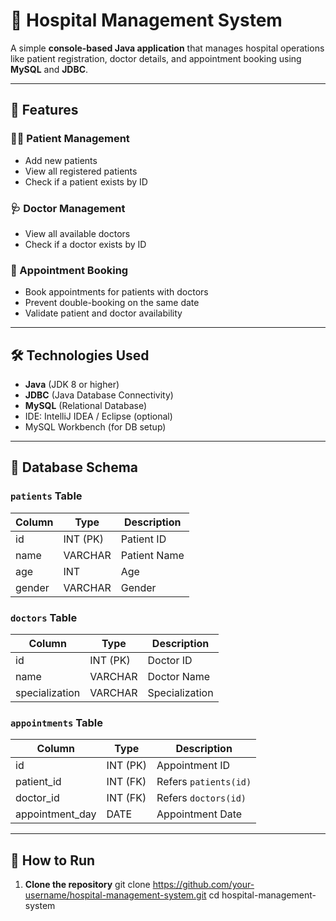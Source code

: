 # 🏥 Hospital Management System

A simple **console-based Java application** that manages hospital operations like patient registration, doctor details, and appointment booking using **MySQL** and **JDBC**.

---

## 📌 Features

### 👨‍⚕️ Patient Management
- Add new patients
- View all registered patients
- Check if a patient exists by ID

### 🩺 Doctor Management
- View all available doctors
- Check if a doctor exists by ID

### 📅 Appointment Booking
- Book appointments for patients with doctors
- Prevent double-booking on the same date
- Validate patient and doctor availability

---

## 🛠️ Technologies Used

- **Java** (JDK 8 or higher)
- **JDBC** (Java Database Connectivity)
- **MySQL** (Relational Database)
- IDE: IntelliJ IDEA / Eclipse (optional)
- MySQL Workbench (for DB setup)

---

## 🧱 Database Schema

### `patients` Table
| Column      | Type         | Description         |
|-------------|--------------|---------------------|
| id          | INT (PK)     | Patient ID          |
| name        | VARCHAR      | Patient Name        |
| age         | INT          | Age                 |
| gender      | VARCHAR      | Gender              |

### `doctors` Table
| Column      | Type         | Description         |
|-------------|--------------|---------------------|
| id          | INT (PK)     | Doctor ID           |
| name        | VARCHAR      | Doctor Name         |
| specialization | VARCHAR   | Specialization      |

### `appointments` Table
| Column        | Type         | Description             |
|---------------|--------------|-------------------------|
| id            | INT (PK)     | Appointment ID          |
| patient_id    | INT (FK)     | Refers `patients(id)`   |
| doctor_id     | INT (FK)     | Refers `doctors(id)`    |
| appointment_day | DATE       | Appointment Date        |

---

## 🚀 How to Run

1. **Clone the repository**
   git clone https://github.com/your-username/hospital-management-system.git
   cd hospital-management-system
